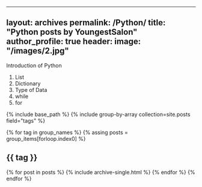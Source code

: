 -----
layout: archives
permalink: /Python/
title: "Python posts by YoungestSalon"
author_profile: true
header:
  image: "/images/2.jpg"
-----

Introduction of Python

1. List
2. Dictionary
3. Type of Data
4. while
5. for

{% include base_path %}
{% include group-by-array collection=site.posts field="tags" %}

{% for tag in group_names %}
  {% assing posts = group_items[forloop.index0] %}
  <h2 id="{{ tag | slugify }}" class="archive__subtitle">{{ tag }}</h2>
  {% for post in posts %}
    {% include archive-single.html %}
  {% endfor %}
{% endfor %}